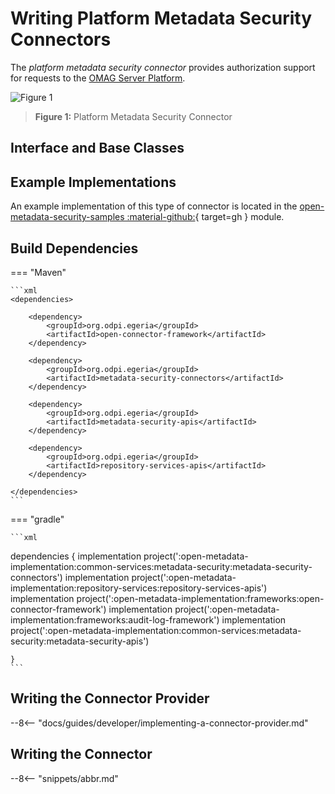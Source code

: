 <!-- SPDX-License-Identifier: CC-BY-4.0 -->
<!-- Copyright Contributors to the Egeria project. -->

# Writing Platform Metadata Security Connectors

The *platform metadata security connector* provides authorization support for requests to the [OMAG Server Platform](/egeria-docs/concepts/omag-server-platform).

![Figure 1](/egeria-docs/connectors/runtime/platform-metadata-security-connector.svg)
> **Figure 1:** Platform Metadata Security Connector

## Interface and Base Classes

## Example Implementations

An example implementation of this type of connector is located in the [open-metadata-security-samples :material-github:](https://github.com/odpi/egeria/tree/master/open-metadata-resources/open-metadata-samples/open-metadata-security-samples){ target=gh } module.

## Build Dependencies

=== "Maven"

    ```xml
    <dependencies>

        <dependency>
            <groupId>org.odpi.egeria</groupId>
            <artifactId>open-connector-framework</artifactId>
        </dependency>

        <dependency>
            <groupId>org.odpi.egeria</groupId>
            <artifactId>metadata-security-connectors</artifactId>
        </dependency>

        <dependency>
            <groupId>org.odpi.egeria</groupId>
            <artifactId>metadata-security-apis</artifactId>
        </dependency>

        <dependency>
            <groupId>org.odpi.egeria</groupId>
            <artifactId>repository-services-apis</artifactId>
        </dependency>

    </dependencies>
    ```

=== "gradle"

    ```xml
dependencies {
    implementation project(':open-metadata-implementation:common-services:metadata-security:metadata-security-connectors')
    implementation project(':open-metadata-implementation:repository-services:repository-services-apis')
    implementation project(':open-metadata-implementation:frameworks:open-connector-framework')
    implementation project(':open-metadata-implementation:frameworks:audit-log-framework')
    implementation project(':open-metadata-implementation:common-services:metadata-security:metadata-security-apis')

    }
    ```    

## Writing the Connector Provider

--8<-- "docs/guides/developer/implementing-a-connector-provider.md"

## Writing the Connector


--8<-- "snippets/abbr.md"
